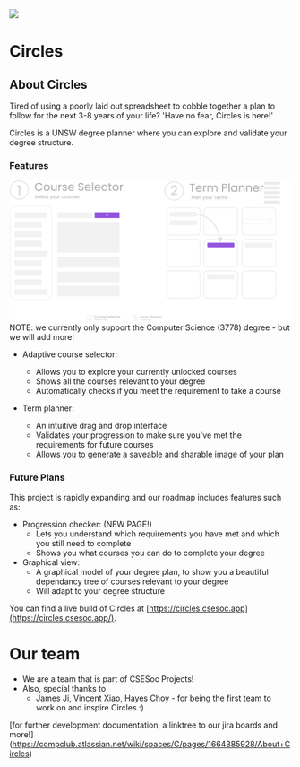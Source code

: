 <img src="https://img.shields.io/badge/-CSESoc-blue" />

# Circles

## About Circles

Tired of using a poorly laid out spreadsheet to cobble together a plan to follow for the next 3-8 years of your life?
'Have no fear, Circles is here!'

Circles is a UNSW degree planner where you can explore and validate your degree structure.

### Features
<img src="https://raw.githubusercontent.com/csesoc/Circles/dev/frontend/src/images/infographic.png">
NOTE: we currently only support the Computer Science (3778) degree - but we will add more!

- Adaptive course selector:
    - Allows you to explore your currently unlocked courses
    - Shows all the courses relevant to your degree
    - Automatically checks if you meet the requirement to take a course

- Term planner:
    - An intuitive drag and drop interface
    - Validates your progression to make sure you've met the requirements for future courses
    - Allows you to generate a saveable and sharable image of your plan

### Future Plans

This project is rapidly expanding and our roadmap includes features such as:

- Progression checker: (NEW PAGE!)
    - Lets you understand which requirements you have met and which you still need to complete
    - Shows you what courses you can do to complete your degree
- Graphical view:
    - A graphical model of your degree plan, to show you a beautiful dependancy tree of courses relevant to your degree
    - Will adapt to your degree structure

You can find a live build of Circles at [https://circles.csesoc.app](https://circles.csesoc.app/).

# Our team
- We are a team that is part of CSESoc Projects!
- Also, special thanks to
    - James Ji, Vincent Xiao, Hayes Choy - for being the first team to work on and inspire Circles :)

[for further development documentation, a linktree to our jira boards and more!] (https://compclub.atlassian.net/wiki/spaces/C/pages/1664385928/About+Circles) 
